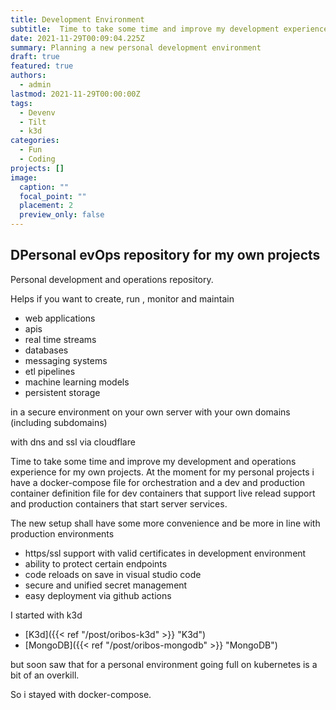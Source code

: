 ```yaml
---
title: Development Environment
subtitle:  Time to take some time and improve my development experience for my home development and operations repository Oribos. 
date: 2021-11-29T00:09:04.225Z
summary: Planning a new personal development environment
draft: true
featured: true
authors:
  - admin
lastmod: 2021-11-29T00:00:00Z
tags:
  - Devenv
  - Tilt
  - k3d
categories:
  - Fun
  - Coding
projects: []
image:
  caption: ""
  focal_point: ""
  placement: 2
  preview_only: false
---
```


## DPersonal evOps repository for my own projects
Personal development and operations repository.

Helps if you want to create, run , monitor and maintain
- web applications
- apis
- real time streams
- databases
- messaging systems
- etl pipelines
- machine learning models
- persistent storage

in a secure environment on your own server
with your own domains (including subdomains)

with dns and ssl via cloudflare

Time to take some time and improve my development and operations experience for my own projects. 
At the moment for my personal projects i have a docker-compose file for orchestration
and a dev and production container definition file for dev containers that support live relead support
and production containers that start server services.

The new setup shall have some more convenience and be more in line with production environments
- https/ssl support with valid certificates in development environment
- ability to protect certain endpoints  
- code reloads on save in visual studio code
- secure and unified secret management
- easy deployment via github actions

I started with k3d 
- [K3d]({{< ref "/post/oribos-k3d" >}} "K3d")
- [MongoDB]({{< ref "/post/oribos-mongodb" >}} "MongoDB")
  
but soon saw that for a personal environment going full on kubernetes
is a bit of an overkill.

So i stayed with docker-compose. 